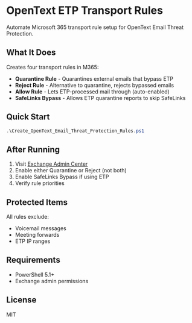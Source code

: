 # OpenText ETP Transport Rules

Automate Microsoft 365 transport rule setup for OpenText Email Threat Protection.

## What It Does

Creates four transport rules in M365:

- **Quarantine Rule** - Quarantines external emails that bypass ETP
- **Reject Rule** - Alternative to quarantine, rejects bypassed emails
- **Allow Rule** - Lets ETP-processed mail through (auto-enabled)
- **SafeLinks Bypass** - Allows ETP quarantine reports to skip SafeLinks

## Quick Start

```powershell
.\Create_OpenText_Email_Threat_Protection_Rules.ps1
```

## After Running

1. Visit [Exchange Admin Center](https://admin.exchange.microsoft.com/#/transportrules)
2. Enable either Quarantine or Reject (not both)
3. Enable SafeLinks Bypass if using ETP
4. Verify rule priorities

## Protected Items

All rules exclude:
- Voicemail messages
- Meeting forwards  
- ETP IP ranges

## Requirements

- PowerShell 5.1+
- Exchange admin permissions

## License

MIT
